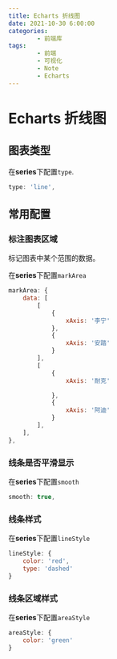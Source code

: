 ```yaml
---
title: Echarts 折线图
date: 2021-10-30 6:00:00
categories:
        - 前端库
tags:
        - 前端
        - 可视化
        - Note
        - Echarts
---
```


# Echarts 折线图

## 图表类型

在**series**下配置`type`.

```JavaScript
type: 'line',
```

## 常用配置

### 标注图表区域

标记图表中某个范围的数据。

在**series**下配置`markArea`

```JavaScript
markArea: {
    data: [
        [
            {
                xAxis: '李宁'
            },
            {
                xAxis: '安踏'
            }
        ],
        [
            {
                xAxis: '耐克'

            },
            {
                xAxis: '阿迪'
            }
        ],
    ],
},
```

### 线条是否平滑显示

在**series**下配置`smooth`

```js
smooth: true,
```

### 线条样式

在**series**下配置`lineStyle`

```JavaScript
lineStyle: {
    color: 'red',
    type: 'dashed'
}
```

### 线条区域样式

在**series**下配置`areaStyle`

```JavaScript
areaStyle: {
    color: 'green'
}
```
